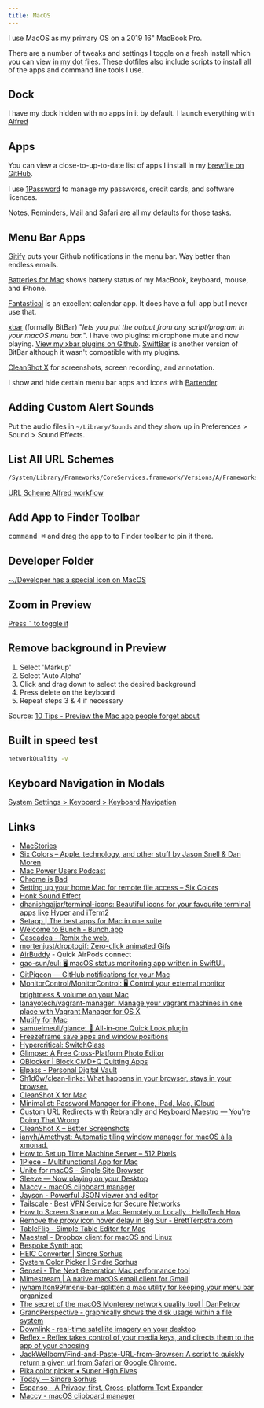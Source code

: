 ```yaml
---
title: MacOS
---
```


I use MacOS as my primary OS on a 2019 16" MacBook Pro.

There are a number of tweaks and settings I toggle on a fresh install which you can view [in my dot files](https://github.com/rknightuk/dotfiles/blob/master/osx/set-defaults.sh). These dotfiles also include scripts to install all of the apps and command line tools I use.

## Dock

I have my dock hidden with no apps in it by default. I launch everything with [Alfred](/macos/alfred)

## Apps

You can view a close-to-up-to-date list of apps I install in my [brewfile on GitHub](https://github.com/rknightuk/dotfiles/blob/master/homebrew/Brewfile).

I use [1Password](https://1password.com/) to manage my passwords, credit cards, and software licences.

Notes, Reminders, Mail and Safari are all my defaults for those tasks.

## Menu Bar Apps

[Gitify](https://www.gitify.io/) puts your Github notifications in the menu bar. Way better than endless emails.

[Batteries for Mac](https://www.fadel.io/batteries) shows battery status of my MacBook, keyboard, mouse, and iPhone.

[Fantastical](https://flexibits.com/fantastical) is an excellent calendar app. It does have a full app but I never use that.

[xbar](https://xbarapp.com) (formally BitBar) "_lets you put the output from any script/program in your macOS menu bar._". I have two plugins: microphone mute and now playing. [View my xbar plugins on Github](https://github.com/rknightuk/xbar-plugins). [SwiftBar](https://github.com/swiftbar/SwiftBar) is another version of BitBar although it wasn't compatible with my plugins.

[CleanShot X](https://cleanshot.com) for screenshots, screen recording, and annotation.

I show and hide certain menu bar apps and icons with [Bartender](https://www.macbartender.com/).

## Adding Custom Alert Sounds

Put the audio files in `~/Library/Sounds` and they show up in Preferences > Sound > Sound Effects.

## List All URL Schemes

```bash
/System/Library/Frameworks/CoreServices.framework/Versions/A/Frameworks/LaunchServices.framework/Versions/A/Support/lsregister -dump URLSchemeBinding
```

[URL Scheme Alfred workflow](https://github.com/rknightuk/alfred-workflows/tree/main/workflows/url-schemes)

## Add App to Finder Toolbar

<kbd>command ⌘</kbd> and drag the app to to Finder toolbar to pin it there.

## Developer Folder

[~./Developer has a special icon on MacOS](https://twitter.com/a_grebenyuk/status/1458249706220527616)

## Zoom in Preview

[Press <code>`</code> to toggle it](https://twitter.com/codepo8/status/1511650091425222657)

## Remove background in Preview

1. Select 'Markup'
2. Select 'Auto Alpha' 
3. Click and drag down to select the desired background
4. Press delete on the keyboard 
5. Repeat steps 3 & 4 if necessary

Source: [10 Tips - Preview the Mac app people forget about](https://www.fourth-wall.co.uk/post/10-tips-for-preview-the-default-mac-app-that-people-forget-about#viewer-cdv6n)

## Built in speed test

```bash
networkQuality -v
```

## Keyboard Navigation in Modals

[System Settings > Keyboard > Keyboard Navigation](https://twitter.com/wesbos/status/1602324079482118145)

## Links

- [MacStories](https://www.macstories.net/)
- [Six Colors – Apple, technology, and other stuff by Jason Snell & Dan Moren](https://sixcolors.com/)
- [Mac Power Users Podcast](https://www.relay.fm/mpu)
- [Chrome is Bad](https://chromeisbad.com/)
- [Setting up your home Mac for remote file access – Six Colors](https://sixcolors.com/post/2015/07/setting-up-your-home-mac-for-remote-file-access/)
- [Honk Sound Effect](https://twitter.com/davidcelis/status/1189702177435947009)
- [dhanishgajjar/terminal-icons: Beautiful icons for your favourite terminal apps like Hyper and iTerm2](https://github.com/dhanishgajjar/terminal-icons)
- [Setapp | The best apps for Mac in one suite](https://setapp.com/)
- [Welcome to Bunch - Bunch.app](https://bunchapp.co/)
- [Cascadea - Remix the web.](https://cascadea.app/)
- [mortenjust/droptogif: Zero-click animated Gifs](https://github.com/mortenjust/droptogif)
- [AirBuddy](https://v2.airbuddy.app/) - Quick AirPods connect
- [gao-sun/eul: 🖥️ macOS status monitoring app written in SwiftUI.](https://github.com/gao-sun/eul)
- [GitPigeon — GitHub notifications for your Mac](https://gitpigeon.com/)
- [MonitorControl/MonitorControl: 🖥 Control your external monitor brightness & volume on your Mac](https://github.com/MonitorControl/MonitorControl)
- [lanayotech/vagrant-manager: Manage your vagrant machines in one place with Vagrant Manager for OS X](https://github.com/lanayotech/vagrant-manager)
- [Mutify for Mac](https://mutify.app/)
- [samuelmeuli/glance: 🔎 All-in-one Quick Look plugin](https://github.com/samuelmeuli/glance)
- [Freezeframe save apps and window positions](https://freeze.app/)
- [Hypercritical: SwitchGlass](https://hypercritical.co/2020/02/12/switchglass)
- [Glimpse: A Free Cross-Platform Photo Editor](https://glimpse-editor.org/)
- [QBlocker | Block CMD+Q Quitting Apps](http://qblocker.com/)
- [Elpass - Personal Digital Vault](https://elpass.app)
- [Sh1d0w/clean-links: What happens in your browser, stays in your browser.](https://github.com/Sh1d0w/clean-links)
- [CleanShot X for Mac](https://cleanshot.com/)
- [Minimalist: Password Manager for iPhone, iPad, Mac, iCloud](https://minimalistpassword.com/)
- [Custom URL Redirects with Rebrandly and Keyboard Maestro — You're Doing That Wrong](https://doingthatwrong.com/home/rebrndkm)
- [CleanShot X – Better Screenshots](https://cleanshot.com)
- [ianyh/Amethyst: Automatic tiling window manager for macOS à la xmonad.](https://github.com/ianyh/Amethyst)
- [How to Set up Time Machine Server – 512 Pixels](https://512pixels.net/2018/08/how-to-set-up-time-machine-server/)
- [1Piece - Multifunctional App for Mac](https://app1piece.com/)
- [Unite for macOS - Single Site Browser](https://www.bzgapps.com/unite)
- [Sleeve — Now playing on your Desktop](https://replay.software/sleeve)
- [Maccy - macOS clipboard manager](https://maccy.app/)
- [Jayson - Powerful JSON viewer and editor](https://jayson.app/)
- [Tailscale · Best VPN Service for Secure Networks](https://tailscale.com/)
- [How to Screen Share on a Mac Remotely or Locally : HelloTech How](https://www.hellotech.com/guide/for/how-to-screen-share-on-mac-remotely-locally)
- [Remove the proxy icon hover delay in Big Sur - BrettTerpstra.com](https://brettterpstra.com/2020/12/02/remove-the-proxy-icon-hover-delay-in-big-sur/)
- [TableFlip - Simple Table Editor for Mac](https://tableflipapp.com/)
- [Maestral - Dropbox client for macOS and Linux](https://maestral.app/)
- [Bespoke Synth app](https://www.bespokesynth.com/)
- [HEIC Converter | Sindre Sorhus](https://sindresorhus.com/heic-converter)
- [System Color Picker | Sindre Sorhus](https://sindresorhus.com/system-color-picker)
- [Sensei - The Next Generation Mac performance tool](https://sensei.app/)
- [Mimestream | A native macOS email client for Gmail](https://mimestream.com/)
- [jwhamilton99/menu-bar-splitter: a mac utility for keeping your menu bar organized](https://github.com/jwhamilton99/menu-bar-splitter)
- [The secret of the macOS Monterey network quality tool | DanPetrov](https://danpetrov.xyz/macos/2021/11/14/analysing-network-quality-macos.html)
- [GrandPerspective - graphically shows the disk usage within a file system](http://grandperspectiv.sourceforge.net/)
- [Downlink - real-time satellite imagery on your desktop](https://downlinkapp.com/)
- [Reflex - Reflex takes control of your media keys, and directs them to the app of your choosing](https://stuntsoftware.com/reflex/)
- [JackWellborn/Find-and-Paste-URL-from-Browser: A script to quickly return a given url from Safari or Google Chrome.](https://github.com/JackWellborn/Find-and-Paste-URL-from-Browser)
- [Pika color picker • Super High Fives](https://superhighfives.com/pika)
- [Today — Sindre Sorhus](https://sindresorhus.com/today)
- [Espanso - A Privacy-first, Cross-platform Text Expander](https://espanso.org/)
- [Maccy - macOS clipboard manager](https://maccy.app/)